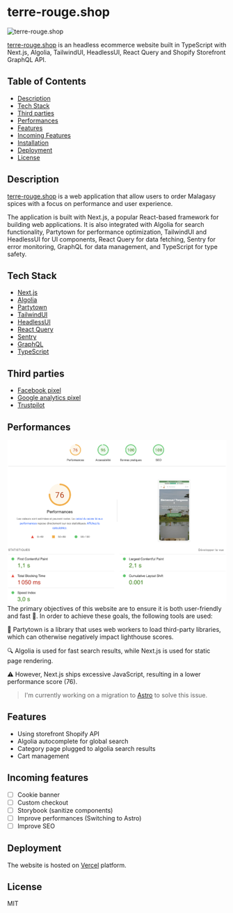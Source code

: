 # terre-rouge.shop

![terre-rouge.shop](doc/screen.png)

[terre-rouge.shop](https://terre-rouge.shop) is an headless ecommerce website built in TypeScript with Next.js, Algolia, TailwindUI, HeadlessUI, React Query and Shopify Storefront GraphQL API.

## Table of Contents

- [Description](#description)
- [Tech Stack](#tech-stack)
- [Third parties](#third-parties)
- [Performances](#performances)
- [Features](#features)
- [Incoming Features](#incoming-features)
- [Installation](#installation)
- [Deployment](#deployment)
- [License](#license)

## Description

[terre-rouge.shop](https://terre-rouge.shop) is a web application that allow users to order Malagasy spices with a focus on performance and user experience.

The application is built with Next.js, a popular React-based framework for building web applications. It is also integrated with Algolia for search functionality, Partytown for performance optimization, TailwindUI and HeadlessUI for UI components, React Query for data fetching, Sentry for error monitoring, GraphQL for data management, and TypeScript for type safety.

## Tech Stack

- [Next.js](https://nextjs.org/)
- [Algolia](https://www.algolia.com/)
- [Partytown](https://github.com/BuilderIO/partytown)
- [TailwindUI](https://tailwindui.com/)
- [HeadlessUI](https://headlessui.dev/)
- [React Query](https://react-query.tanstack.com/)
- [Sentry](https://sentry.io/)
- [GraphQL](https://graphql.org/)
- [TypeScript](https://www.typescriptlang.org/)

## Third parties

- [Facebook pixel](https://www.facebook.com/business/tools/meta-pixel)
- [Google analytics pixel](https://developers.google.com/analytics/devguides/collection/ga4?hl=fr)
- [Trustpilot](https://fr.trustpilot.com/review/terre-rouge.shop?utm_medium=trustbox&utm_source=MicroReviewCount)

## Performances

![lighthouse](doc/lighthouse.png)
The primary objectives of this website are to ensure it is both user-friendly and fast 🚀.
In order to achieve these goals, the following tools are used:

🎉 Partytown is a library that uses web workers to load third-party libraries, which can otherwise negatively impact lighthouse scores.

🔍 Algolia is used for fast search results, while Next.js is used for static page rendering.

⚠️ However, Next.js ships excessive JavaScript, resulting in a lower performance score (76).

> I'm currently working on a migration to [Astro](https://astro.build/) to solve this issue.

## Features

- Using storefront Shopify API
- Algolia autocomplete for global search
- Category page plugged to algolia search results
- Cart management

## Incoming features

- [ ] Cookie banner
- [ ] Custom checkout
- [ ] Storybook (sanitize components)
- [ ] Improve performances (Switching to Astro)
- [ ] Improve SEO

## Deployment

The website is hosted on [Vercel](https://vercel.com/) platform.

## License

MIT
